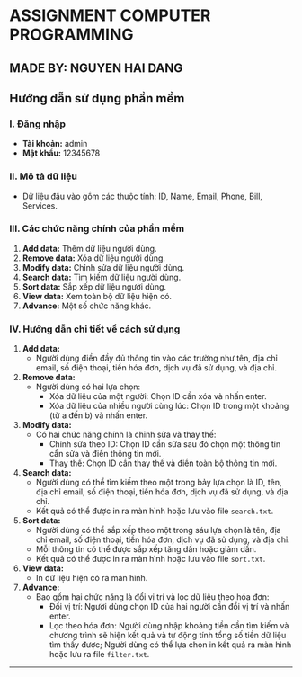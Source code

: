 # ASSIGNMENT COMPUTER PROGRAMMING
MADE BY: NGUYEN HAI DANG
------------------------------

## Hướng dẫn sử dụng phần mềm

### I. Đăng nhập
   - **Tài khoản:** admin
   - **Mật khẩu:** 12345678

### II. Mô tả dữ liệu
   - Dữ liệu đầu vào gồm các thuộc tính: ID, Name, Email, Phone, Bill, Services.

### III. Các chức năng chính của phần mềm
   1. **Add data:** Thêm dữ liệu người dùng.
   2. **Remove data:** Xóa dữ liệu người dùng.
   3. **Modify data:** Chỉnh sửa dữ liệu người dùng.
   4. **Search data:** Tìm kiếm dữ liệu người dùng.
   5. **Sort data:** Sắp xếp dữ liệu người dùng.
   6. **View data:** Xem toàn bộ dữ liệu hiện có.
   7. **Advance:** Một số chức năng khác.

### IV. Hướng dẫn chi tiết về cách sử dụng
   1. **Add data:**
      - Người dùng điền đầy đủ thông tin vào các trường như tên, địa chỉ email, số điện thoại, tiền hóa đơn, dịch vụ đã sử dụng, và địa chỉ.
   2. **Remove data:**
      - Người dùng có hai lựa chọn:
         - Xóa dữ liệu của một người: Chọn ID cần xóa và nhấn enter.
         - Xóa dữ liệu của nhiều người cùng lúc: Chọn ID trong một khoảng (từ a đến b) và nhấn enter.
   3. **Modify data:**
      - Có hai chức năng chính là chỉnh sửa và thay thế:
         - Chỉnh sửa theo ID: Chọn ID cần sửa sau đó chọn một thông tin cần sửa và điền thông tin mới.
         - Thay thế: Chọn ID cần thay thế và điền toàn bộ thông tin mới.
   4. **Search data:**
      - Người dùng có thể tìm kiếm theo một trong bảy lựa chọn là ID, tên, địa chỉ email, số điện thoại, tiền hóa đơn, dịch vụ đã sử dụng, và địa chỉ.
      - Kết quả có thể được in ra màn hình hoặc lưu vào file `search.txt`.
   5. **Sort data:**
      - Người dùng có thể sắp xếp theo một trong sáu lựa chọn là tên, địa chỉ email, số điện thoại, tiền hóa đơn, dịch vụ đã sử dụng, và địa chỉ.
      - Mỗi thông tin có thể được sắp xếp tăng dần hoặc giảm dần.
      - Kết quả có thể được in ra màn hình hoặc lưu vào file `sort.txt`.
   6. **View data:**
      - In dữ liệu hiện có ra màn hình.
   7. **Advance:**
      - Bao gồm hai chức năng là đổi vị trí và lọc dữ liệu theo hóa đơn:
         - Đổi vị trí: Người dùng chọn ID của hai người cần đổi vị trí và nhấn enter.
         - Lọc theo hóa đơn: Người dùng nhập khoảng tiền cần tìm kiếm và chương trình sẽ hiện kết quả và tự động tính tổng số tiền dữ liệu tìm thấy được; Người dùng có thể lựa chọn in kết quả ra màn hình hoặc lưu ra file `filter.txt`.
------------------------------
